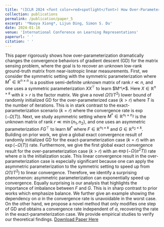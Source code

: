 ```yaml
---
title: "(ICLR 2024 <font color=red>spotlight</font>) How Over-Parameterization Slows Down Gradient Descent in Matrix Sensing: The Curses of Symmetry and Initialization"
collection: publications
permalink: /publication/paper_5
excerpt: '*Nuoya Xiong*, Lijun Ding, Simon S. Du'
date: 2024-01-16
venue: 'International Conference on Learning Representations'
paperurl: ' '
citation: ' '
---
```

This paper rigorously shows how over-parameterization dramatically changes the convergence behaviors of gradient descent (GD) for the matrix sensing problem, where the goal is to recover an unknown low-rank ground-truth matrix from near-isotropic linear measurements.
First, we consider the symmetric setting with the symmetric parameterization where $M^* \in \mathbb{R}^{n \times n}$ is a positive semi-definite unknown matrix of rank $r \ll n$, and one uses a symmetric parameterization $XX^\top$ to learn $M^\*$. Here $X \in \mathbb{R}^{n \times k}$ with $k > r$ is the factor matrix.
We give a novel $\Omega\left(1/T^2\right)$ lower bound of randomly initialized GD for the over-parameterized case ($k >r$) where $T$ is the number of iterations.
This is in stark contrast to the exact-parameterization scenario ($k=r$) where the convergence rate is $\exp\left(-\Omega\left(T\right)\right)$.
Next, we study asymmetric setting where $M^* \in \mathbb{R}^{n_1 \times n_2}$ is the unknown matrix of rank $r \ll \min\{n_1,n_2\}$, and one uses an asymmetric parameterization $FG^\top$ to learn $M^*$ where $F \in \mathbb{R}^{n_1 \times k}$ and $G \in \mathbb{R}^{n_2 \times k}$. Building on prior work, 
we give a global exact convergence result of randomly initialized GD for the exact-parameterization case ($k=r$) with an $\exp\left(-\Omega\left(T\right)\right)$ rate.
Furthermore, we give the first global exact convergence result for the over-parameterization case ($k>r$) with an $\exp\left(-\Omega\left(\alpha^2 T\right)\right)$ rate where $\alpha$ is the initialization scale.
This linear convergence result in the over-parameterization case is especially significant because one can apply the asymmetric parameterization to the symmetric setting to speed up from $\Omega\left(1/T^2\right)$ to linear convergence. Therefore, we identify a surprising phenomenon: asymmetric parameterization can exponentially speed up convergence.
Equally surprising is our analysis that highlights the importance of imbalance between $F$ and $G$. This is in sharp contrast to prior works which emphasize balance. 
We further give an example showing the dependency on $\alpha$ in the convergence rate is unavoidable in the worst case.
On the other hand, we propose a novel method that only modifies one step of GD and obtains a convergence rate independent of $\alpha$, recovering the rate in the exact-parameterization case.
We provide empirical studies to verify our theoretical findings.
[Download Paper Here](https://arxiv.org/abs/2310.01769)
